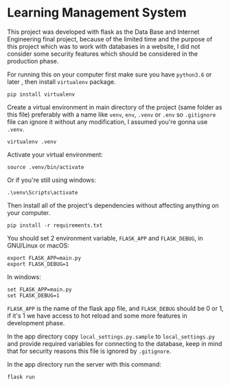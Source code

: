 # Learning Management System
This project was developed with flask as the Data Base and Internet Engineering
final project, because of the limited time and the purpose of this project
which was to work with databases in a website, I did not consider some security
features which should be considered in the production phase.

For running this on your computer first make sure you have `python3.6` or later
, then install `virtualenv` package.
```
pip install virtualenv
```

Create a virtual environment in main directory of the project (same folder as
this file) preferably with a name like `venv`, `env`, `.venv` or `.env` so
`.gitignore` file can ignore it without any modification, I assumed you're
gonna use `.venv`.
```
virtualenv .venv
```

Activate your virtual environment:
```
source .venv/bin/activate
```

Or if you're still using windows:
```
.\venv\Scripts\activate
```

Then install all of the project's dependencies without affecting anything on
your computer.
```
pip install -r requirements.txt
```

You should set 2 environment variable, `FLASK_APP` and `FLASK_DEBUG`,
in GNU/Linux or macOS:
```
export FLASK_APP=main.py
export FLASK_DEBUG=1
```
In windows:
```
set FLASK_APP=main.py
set FLASK_DEBUG=1
```
`FLASK_APP` is the name of the flask app file, and `FLASK_DEBUG` should be 0 or
1, if it's 1 we have access to hot reload and some more features in development
phase.

In the app directory copy `local_settings.py.sample` to `local_settings.py` and
provide required variables for connecting to the database, keep in mind that
for security reasons this file is ignored by `.gitignore`.

In the app directory run the server with this command:
```
flask run
```
